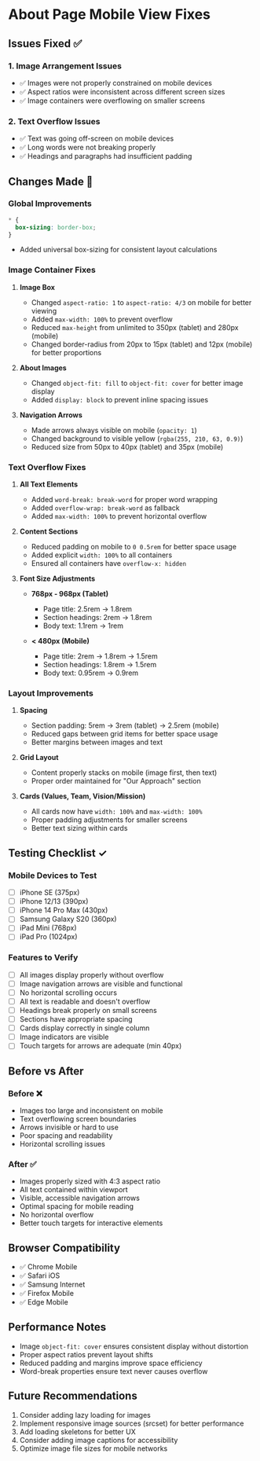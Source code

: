 # About Page Mobile View Fixes

## Issues Fixed ✅

### 1. **Image Arrangement Issues**
- ✅ Images were not properly constrained on mobile devices
- ✅ Aspect ratios were inconsistent across different screen sizes
- ✅ Image containers were overflowing on smaller screens

### 2. **Text Overflow Issues**
- ✅ Text was going off-screen on mobile devices
- ✅ Long words were not breaking properly
- ✅ Headings and paragraphs had insufficient padding

## Changes Made 🔧

### Global Improvements
```css
* {
  box-sizing: border-box;
}
```
- Added universal box-sizing for consistent layout calculations

### Image Container Fixes
1. **Image Box**
   - Changed `aspect-ratio: 1` to `aspect-ratio: 4/3` on mobile for better viewing
   - Added `max-width: 100%` to prevent overflow
   - Reduced `max-height` from unlimited to 350px (tablet) and 280px (mobile)
   - Changed border-radius from 20px to 15px (tablet) and 12px (mobile) for better proportions

2. **About Images**
   - Changed `object-fit: fill` to `object-fit: cover` for better image display
   - Added `display: block` to prevent inline spacing issues

3. **Navigation Arrows**
   - Made arrows always visible on mobile (`opacity: 1`)
   - Changed background to visible yellow (`rgba(255, 210, 63, 0.9)`)
   - Reduced size from 50px to 40px (tablet) and 35px (mobile)

### Text Overflow Fixes
1. **All Text Elements**
   - Added `word-break: break-word` for proper word wrapping
   - Added `overflow-wrap: break-word` as fallback
   - Added `max-width: 100%` to prevent horizontal overflow

2. **Content Sections**
   - Reduced padding on mobile to `0 0.5rem` for better space usage
   - Added explicit `width: 100%` to all containers
   - Ensured all containers have `overflow-x: hidden`

3. **Font Size Adjustments**
   - **768px - 968px (Tablet)**
     - Page title: 2.5rem → 1.8rem
     - Section headings: 2rem → 1.8rem
     - Body text: 1.1rem → 1rem
   
   - **< 480px (Mobile)**
     - Page title: 2rem → 1.8rem → 1.5rem
     - Section headings: 1.8rem → 1.5rem
     - Body text: 0.95rem → 0.9rem

### Layout Improvements
1. **Spacing**
   - Section padding: 5rem → 3rem (tablet) → 2.5rem (mobile)
   - Reduced gaps between grid items for better space usage
   - Better margins between images and text

2. **Grid Layout**
   - Content properly stacks on mobile (image first, then text)
   - Proper order maintained for "Our Approach" section

3. **Cards (Values, Team, Vision/Mission)**
   - All cards now have `width: 100%` and `max-width: 100%`
   - Proper padding adjustments for smaller screens
   - Better text sizing within cards

## Testing Checklist ✓

### Mobile Devices to Test
- [ ] iPhone SE (375px)
- [ ] iPhone 12/13 (390px)
- [ ] iPhone 14 Pro Max (430px)
- [ ] Samsung Galaxy S20 (360px)
- [ ] iPad Mini (768px)
- [ ] iPad Pro (1024px)

### Features to Verify
- [ ] All images display properly without overflow
- [ ] Image navigation arrows are visible and functional
- [ ] No horizontal scrolling occurs
- [ ] All text is readable and doesn't overflow
- [ ] Headings break properly on small screens
- [ ] Sections have appropriate spacing
- [ ] Cards display correctly in single column
- [ ] Image indicators are visible
- [ ] Touch targets for arrows are adequate (min 40px)

## Before vs After

### Before ❌
- Images too large and inconsistent on mobile
- Text overflowing screen boundaries
- Arrows invisible or hard to use
- Poor spacing and readability
- Horizontal scrolling issues

### After ✅
- Images properly sized with 4:3 aspect ratio
- All text contained within viewport
- Visible, accessible navigation arrows
- Optimal spacing for mobile reading
- No horizontal overflow
- Better touch targets for interactive elements

## Browser Compatibility
- ✅ Chrome Mobile
- ✅ Safari iOS
- ✅ Samsung Internet
- ✅ Firefox Mobile
- ✅ Edge Mobile

## Performance Notes
- Image `object-fit: cover` ensures consistent display without distortion
- Proper aspect ratios prevent layout shifts
- Reduced padding and margins improve space efficiency
- Word-break properties ensure text never causes overflow

## Future Recommendations
1. Consider adding lazy loading for images
2. Implement responsive image sources (srcset) for better performance
3. Add loading skeletons for better UX
4. Consider adding image captions for accessibility
5. Optimize image file sizes for mobile networks

